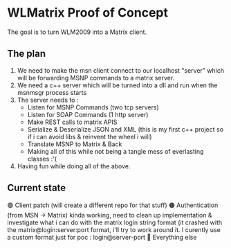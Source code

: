 # WLMatrix Proof of Concept
The goal is to turn WLM2009 into a Matrix client.

## The plan
1. We need to make the msn client connect to our localhost "server" which will be forwarding MSNP commands to a matrix server.
2. We need a c++ server which will be turned into a dll and run when the msnmsgr process starts
3. The server needs to :
	- Listen for MSNP Commands (two tcp servers)
	- Listen for SOAP Commands (1 http server)
	- Make REST calls to matrix APIS
	- Serialize & Deserialize JSON and XML (this is my first c++ project so if i can avoid libs & reinvent the wheel i will)
	- Translate MSNP to Matrix & Back
	- Making all of this while not being a tangle mess of everlasting classes :'(
4. Having fun while doing all of the above.

## Current state
🟢 Client patch (will create a different repo for that stuff)
🟠 Authentication (from MSN -> Matrix) kinda working, need to clean up implementation & investigate what i can do with the matrix login string format (it crashed with the matrix@login:server:port format, i'll try to work around it. I curently use a custom format just for poc : login@server-port
🔴 Everything else
